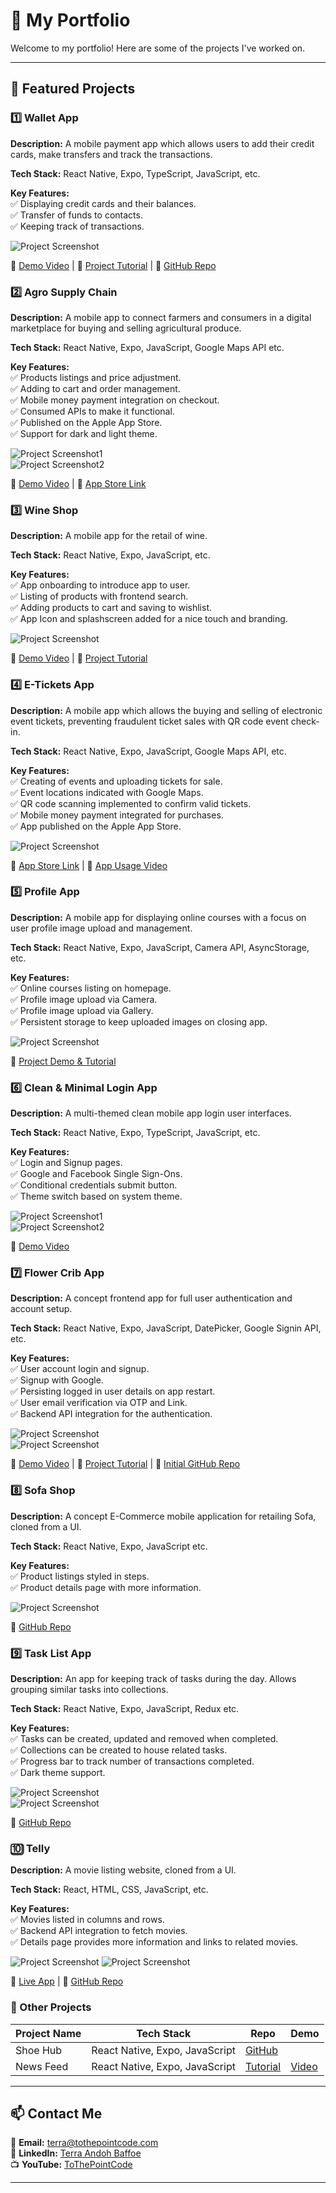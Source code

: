 # 🚀 My Portfolio

Welcome to my portfolio! Here are some of the projects I've worked on.

---

## 🌟 Featured Projects

### 1️⃣ Wallet App

**Description:** A mobile payment app which allows users to add their credit cards, make transfers and track the transactions.

**Tech Stack:** React Native, Expo, TypeScript, JavaScript, etc.

**Key Features:**  
✅ Displaying credit cards and their balances.  
✅ Transfer of funds to contacts.  
✅ Keeping track of transactions.

![Project Screenshot](assets/1.png)

🔗 [Demo Video](https://www.youtube.com/watch?v=pwpaEENFdTo) |
🔗 [Project Tutorial](https://youtu.be/68l7wyHw97Y) | 🔗 [GitHub Repo](https://github.com/tothepointcode/stunning-waffle)

### 2️⃣ Agro Supply Chain

**Description:** A mobile app to connect farmers and consumers in a digital marketplace for buying and selling agricultural produce.

**Tech Stack:** React Native, Expo, JavaScript, Google Maps API etc.

**Key Features:**  
✅ Products listings and price adjustment.  
✅ Adding to cart and order management.  
✅ Mobile money payment integration on checkout.  
✅ Consumed APIs to make it functional.  
✅ Published on the Apple App Store.  
✅ Support for dark and light theme.

![Project Screenshot1](assets/2a.png)  
![Project Screenshot2](assets/2b.png)

🔗 [Demo Video](https://youtu.be/_Tk2A2vFlcA) | 🔗 [App Store Link](https://apps.apple.com/us/app/agro-supply-chain/id6455085520)

### 3️⃣ Wine Shop

**Description:** A mobile app for the retail of wine.

**Tech Stack:** React Native, Expo, JavaScript, etc.

**Key Features:**  
✅ App onboarding to introduce app to user.  
✅ Listing of products with frontend search.  
✅ Adding products to cart and saving to wishlist.  
✅ App Icon and splashscreen added for a nice touch and branding.

![Project Screenshot](assets/3.png)

🔗 [Demo Video](https://youtube.com/shorts/j_XiD6ukQK0) |
🔗 [Project Tutorial](https://www.youtube.com/playlist?list=PLk8gdrb2DmChfFOK64d1A6D4KFPfz48yD)

### 4️⃣ E-Tickets App

**Description:** A mobile app which allows the buying and selling of electronic event tickets, preventing fraudulent ticket sales with QR code event check-in.

**Tech Stack:** React Native, Expo, JavaScript, Google Maps API, etc.

**Key Features:**  
✅ Creating of events and uploading tickets for sale.  
✅ Event locations indicated with Google Maps.  
✅ QR code scanning implemented to confirm valid tickets.  
✅ Mobile money payment integrated for purchases.  
✅ App published on the Apple App Store.

![Project Screenshot](assets/4.png)

🔗 [App Store Link](https://apps.apple.com/us/app/e-ticket-scanner/id1629952771) |
🔗 [App Usage Video](https://youtu.be/yotjeyD-FKk)

### 5️⃣ Profile App

**Description:** A mobile app for displaying online courses with a focus on user profile image upload and management.

**Tech Stack:** React Native, Expo, JavaScript, Camera API, AsyncStorage, etc.

**Key Features:**  
✅ Online courses listing on homepage.  
✅ Profile image upload via Camera.  
✅ Profile image upload via Gallery.  
✅ Persistent storage to keep uploaded images on closing app.

![Project Screenshot](assets/5.png)

🔗 [Project Demo & Tutorial](https://youtu.be/uX5E_QFJubU)

### 6️⃣ Clean & Minimal Login App

**Description:** A multi-themed clean mobile app login user interfaces.

**Tech Stack:** React Native, Expo, TypeScript, JavaScript, etc.

**Key Features:**  
✅ Login and Signup pages.  
✅ Google and Facebook Single Sign-Ons.  
✅ Conditional credentials submit button.  
✅ Theme switch based on system theme.

![Project Screenshot1](assets/6a.png)  
![Project Screenshot2](assets/6b.png)

🔗 [Demo Video](https://youtube.com/shorts/Um0_UT8o1ZQ)

### 7️⃣ Flower Crib App

**Description:** A concept frontend app for full user authentication and account setup.

**Tech Stack:** React Native, Expo, JavaScript, DatePicker, Google Signin API, etc.

**Key Features:**  
✅ User account login and signup.  
✅ Signup with Google.  
✅ Persisting logged in user details on app restart.  
✅ User email verification via OTP and Link.  
✅ Backend API integration for the authentication.

![Project Screenshot](assets/7a.png)  
![Project Screenshot](assets/7b.png)

🔗 [Demo Video](https://youtube.com/shorts/8J8PkfToHrU) |
🔗 [Project Tutorial](https://www.youtube.com/playlist?list=PLk8gdrb2DmCicLTZJWC2cCTFXloTBMBCt) | 🔗 [Initial GitHub Repo](https://github.com/tothepointcode/flower-crib)

### 8️⃣ Sofa Shop

**Description:** A concept E-Commerce mobile application for retailing Sofa, cloned from a UI.

**Tech Stack:** React Native, Expo, JavaScript etc.

**Key Features:**  
✅ Product listings styled in steps.  
✅ Product details page with more information.

![Project Screenshot](assets/8.jpg)

🔗 [GitHub Repo](https://github.com/tothepointcode/E-commerce-shop-UI)

### 9️⃣ Task List App

**Description:** An app for keeping track of tasks during the day. Allows grouping similar tasks into collections.

**Tech Stack:** React Native, Expo, JavaScript, Redux etc.

**Key Features:**  
✅ Tasks can be created, updated and removed when completed.  
✅ Collections can be created to house related tasks.  
✅ Progress bar to track number of transactions completed.  
✅ Dark theme support.

![Project Screenshot](assets/9a.jpg)  
![Project Screenshot](assets/9b.jpg)

🔗 [GitHub Repo](https://github.com/tothepointcode/task_list_app)

### 🔟 Telly

**Description:** A movie listing website, cloned from a UI.

**Tech Stack:** React, HTML, CSS, JavaScript, etc.

**Key Features:**  
✅ Movies listed in columns and rows.  
✅ Backend API integration to fetch movies.  
✅ Details page provides more information and links to related movies.

![Project Screenshot](assets/10a.png)
![Project Screenshot](assets/10b.png)

🔗 [Live App](https://goofy-montalcini-76e1e8.netlify.app/) |
🔗 [GitHub Repo](https://github.com/tothepointcode/baryonyx_telly)

### 📂 Other Projects

| Project Name | Tech Stack                     | Repo                                                                                 | Demo                                            |
| ------------ | ------------------------------ | ------------------------------------------------------------------------------------ | ----------------------------------------------- |
| Shoe Hub     | React Native, Expo, JavaScript | [GitHub](https://github.com/tothepointcode/shoeHub_UI)                               |                                                 |
| News Feed    | React Native, Expo, JavaScript | [Tutorial](https://www.youtube.com/playlist?list=PLk8gdrb2DmCjzB1eVRwobY9I_HLaZGPKv) | [Video](https://youtube.com/shorts/7Phx7DHBufI) |

---

## 📫 Contact Me

📧 **Email:** [terra@tothepointcode.com](mailto:terra@tothepointcode.com)  
🔗 **LinkedIn:** [Terra Andoh Baffoe](http://www.linkedin.com/in/terraandoh)  
📺 **YouTube:** [ToThePointCode](http://www.youtube.com/@ToThePointCode)

---
